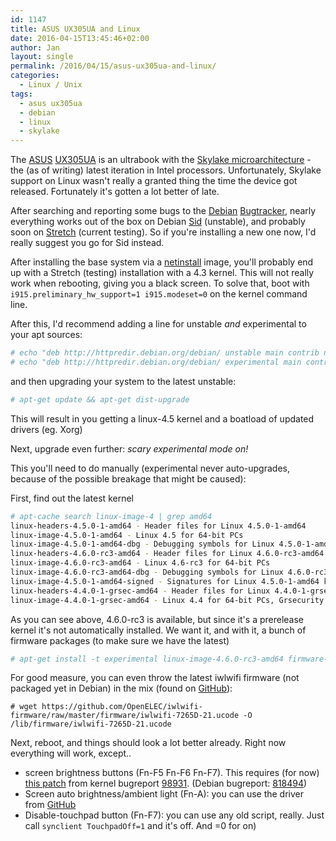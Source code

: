 ```yaml
---
id: 1147
title: ASUS UX305UA and Linux
date: 2016-04-15T13:45:46+02:00
author: Jan
layout: single
permalink: /2016/04/15/asus-ux305ua-and-linux/
categories:
  - Linux / Unix
tags:
  - asus ux305ua
  - debian
  - linux
  - skylake
---
```

The [ASUS](https://www.asus.com/) [UX305UA](https://www.asus.com/us/Notebooks/ASUS-ZenBook-UX305UA/) is an ultrabook with the [Skylake microarchitecture](https://en.wikipedia.org/wiki/Skylake_(microarchitecture)) - the (as of writing) latest iteration in Intel processors. Unfortunately, Skylake support on Linux wasn't really a granted thing the time the device got released. Fortunately it's gotten a lot better of late.

After searching and reporting some bugs to the [Debian](https://www.debian.org/) [Bugtracker](https://www.debian.org/Bugs/), nearly everything works out of the box on Debian [Sid](https://www.debian.org/releases/sid/) (unstable), and probably soon on [Stretch](https://www.debian.org/releases/stretch/) (current testing). So if you're installing a new one now, I'd really suggest you go for Sid instead.

After installing the base system via a [netinstall](https://www.debian.org/devel/debian-installer/) image, you'll probably end up with a Stretch (testing) installation with a 4.3 kernel. This will not really work when rebooting, giving you a black screen. To solve that, boot with 
`i915.preliminary_hw_support=1 i915.modeset=0` on the kernel command line.

After this, I'd recommend adding a line for unstable _and_ experimental to your apt sources:

```bash
# echo "deb http://httpredir.debian.org/debian/ unstable main contrib non-free" > /etc/apt/sources.list.d/unstable.list
# echo "deb http://httpredir.debian.org/debian/ experimental main contrib non-free" > /etc/apt/sources.list.d/experimental.list
```
and then upgrading your system to the latest unstable:  
```bash
# apt-get update && apt-get dist-upgrade
```

This will result in you getting a linux-4.5 kernel and a boatload of updated drivers (eg. Xorg)

Next, upgrade even further: _scary experimental mode on!_ 

This you'll need to do manually (experimental never auto-upgrades, because of the possible breakage that might be caused):

First, find out the latest kernel
```bash
# apt-cache search linux-image-4 | grep amd64
linux-headers-4.5.0-1-amd64 - Header files for Linux 4.5.0-1-amd64
linux-image-4.5.0-1-amd64 - Linux 4.5 for 64-bit PCs
linux-image-4.5.0-1-amd64-dbg - Debugging symbols for Linux 4.5.0-1-amd64
linux-headers-4.6.0-rc3-amd64 - Header files for Linux 4.6.0-rc3-amd64
linux-image-4.6.0-rc3-amd64 - Linux 4.6-rc3 for 64-bit PCs
linux-image-4.6.0-rc3-amd64-dbg - Debugging symbols for Linux 4.6.0-rc3-amd64
linux-image-4.5.0-1-amd64-signed - Signatures for Linux 4.5.0-1-amd64 kernel and modules
linux-headers-4.4.0-1-grsec-amd64 - Header files for Linux 4.4.0-1-grsec-amd64
linux-image-4.4.0-1-grsec-amd64 - Linux 4.4 for 64-bit PCs, Grsecurity protection
```

As you can see above, 4.6.0-rc3 is available, but since it's a prerelease kernel it's not automatically installed. We want it, and with it, a bunch of firmware packages (to make sure we have the latest)  
```bash
# apt-get install -t experimental linux-image-4.6.0-rc3-amd64 firmware-linux firmware-iwlwifi firmware-misc-nonfree intel-microcode  
```
For good measure, you can even throw the latest iwlwifi firmware (not packaged yet in Debian) in the mix (found on [GitHub](https://github.com/OpenELEC/iwlwifi-firmware/tree/master/firmware)):  
```
# wget https://github.com/OpenELEC/iwlwifi-firmware/raw/master/firmware/iwlwifi-7265D-21.ucode -O /lib/firmware/iwlwifi-7265D-21.ucode
```
  
Next, reboot, and things should look a lot better already. Right now everything will work, except..

  * screen brightness buttons (Fn-F5 Fn-F6 Fn-F7). This requires (for now) [this patch](https://bugzilla.kernel.org/attachment.cgi?id=195071) from kernel bugreport [98931](https://bugzilla.kernel.org/show_bug.cgi?id=98931). (Debian bugreport: [818494](https://bugs.debian.org/cgi-bin/bugreport.cgi?bug=818494))
  * Screen auto brightness/ambient light (Fn-A): you can use the driver from [GitHub](https://github.com/danieleds/als)
  * Disable-touchpad button (Fn-F7): you can use any old script, really. Just call `synclient TouchpadOff=1` and it's off. And =0 for on)